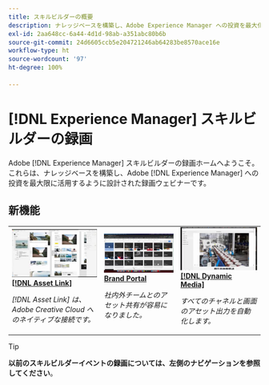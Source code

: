 ```yaml
---
title: スキルビルダーの概要
description: ナレッジベースを構築し、Adobe Experience Manager への投資を最大化する録画ウェビナーシリーズ
exl-id: 2aa648cc-6a44-4d1d-98ab-a351abc80b6b
source-git-commit: 24d6605ccb5e204721246ab64283be8570ace16e
workflow-type: ht
source-wordcount: '97'
ht-degree: 100%

---
```


# [!DNL Experience Manager] スキルビルダーの録画

Adobe [!DNL Experience Manager] スキルビルダーの録画ホームへようこそ。これらは、ナレッジベースを構築し、Adobe [!DNL Experience Manager] への投資を最大限に活用するように設計された録画ウェビナーです。

## 新機能

<table>
<tr>
  <td>
    <a href="https://experienceleague.adobe.com/docs/experience-manager-skill-builder/skill-builder/2020/asset-link.html?lang=ja">
      <img alt="[!DNL Asset Link]" src="assets/332127.jpeg" />
    </a>
    <div>
      <a href="https://experienceleague.adobe.com/docs/experience-manager-skill-builder/skill-builder/2020/asset-link.html?lang=ja">
    <strong>[!DNL Asset Link]</strong>
    </a>
    </div>
    <p>
    <em>[!DNL Asset Link] は、Adobe Creative Cloud へのネイティブな接続です。</em>
    <p>
  </td>
  <td>
    <a href="https://experienceleague.adobe.com/docs/experience-manager-skill-builder/skill-builder/2020/brand-portal.html?lang=ja">
    <img alt="Brand Portal" src="assets/332133.jpeg" />
    </a>
    <div>
    <a href="https://experienceleague.adobe.com/docs/experience-manager-skill-builder/skill-builder/2020/brand-portal.html?lang=ja">
    <strong>Brand Portal</strong>
    </a>
    </div>
    <p>
    <em>社内外チームとのアセット共有が容易になりました。</em>
    </p>
  </td>
  <td>
    <a href="https://experienceleague.adobe.com/docs/experience-manager-skill-builder/skill-builder/2020/dynamic-media.html?lang=ja">
      <img alt="[!DNL Dynamic Media]" src="assets/332132.jpeg" />
    </a>
     <div>
      <a href="https://experienceleague.adobe.com/docs/experience-manager-skill-builder/skill-builder/2020/dynamic-media.html?lang=ja">
        <strong>[!DNL Dynamic Media]</strong>
      </a>
    </div>
    <p>
    <em>すべてのチャネルと画面のアセット出力を自動化します。</em>
    <p>
  </td>
</tr>
</table>

>[!TIP]
>
>**以前のスキルビルダーイベントの録画については、左側のナビゲーションを参照してください**。
